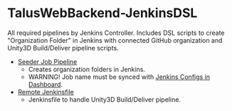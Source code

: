 # TalusWebBackend-JenkinsDSL

All required pipelines by Jenkins Controller. Includes DSL scripts to create "Organization Folder" in Jenkins with connected GitHub organization and Unity3D Build/Deliver pipeline scripts.

- [Seeder Job Pipeline](https://github.com/TalusStudio/TalusWebBackend-JenkinsDSL/blob/master/Jenkinsfile)
  - Creates organization folders in Jenkins. 
  - WARNING! Job name must be synced with [Jenkins Configs in Dashboard](https://github.com/TalusStudio/TalusWebBackend/blob/master/config/jenkins.php).
- [Remote Jenkinsfile](https://github.com/TalusStudio/TalusWebBackend-JenkinsDSL/blob/master/files/Jenkinsfile)
  - Jenkinsfile to handle Unity3D Build/Deliver pipeline.
